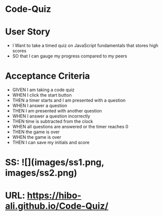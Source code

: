 # Code-Quiz

# User Story
* I Want to take a timed quiz on JavaScript fundamentals that stores high scores
* SO that I can gauge my progress compared to my peers

# Acceptance Criteria

* GIVEN I am taking a code quiz
* WHEN I click the start button
* THEN a timer starts and I am presented with a question
* WHEN I answer a question
* THEN I am presented with another question
* WHEN I answer a question incorrectly
* THEN time is subtracted from the clock
* WHEN all questions are answered or the timer reaches 0
* THEN the game is over
* WHEN the game is over
* THEN I can save my initials and score


# SS: ![](images/ss1.png, images/ss2.png) 


# URL: https://hibo-ali.github.io/Code-Quiz/
